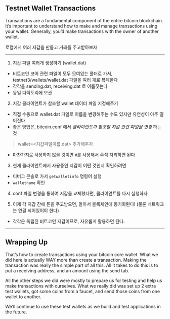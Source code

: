 ## Testnet Wallet Transactions

Transactions are a fundamental component of the entire bitcoin blockchain. It’s important to understand how to make and manage transactions using your wallet. Generally, you’d make transactions with the owner of another wallet.

로컬에서 여러 지갑을 만들고 거래를 주고받아보자

----

1. 지갑 파일 여러개 생성하기 (wallet.dat)

- 비트코인 코어 관련 파일이 모두 모여있는 폴더로 가서, testnet3/wallets/wallet.dat 파일을 여러 개로 복제한다
- 각각을 sending.dat, receiving.dat 로 이름짓는다
- 동일 디렉토리에 보관

2. 지갑 클라이언트가 참조할 wallet 데이터 파일 지정해주기

- 직접 수동으로 wallet.dat 파일로 이름을 변경해주는 수도 있지만 유연성이 아주 떨어진다
- 좋은 방법은, bitcoin.conf 에서 *클라이언트가 참조할 지갑 관련 파일을 변경* 하는 것

> wallet=<지갑파일이름.dat> 추가해주자

- 마찬가지로 사용하지 않을 것이면 `#`를 사용해서 주석 처리하면 된다

3. 현재 클라이언트에서 사용중인 지갑이 어떤 것인지 확인하려면

- 디버그 콘솔로 가서 `getwalletinfo` 명령어 실행
- `walletname` 확인

4. conf 파일 변경을 통하여 지갑을 교체했다면, 클라이언트를 다시 실행하자

5. 이제 각 지갑 간에 돈을 주고받으면, 알아서 블록체인에 동기화된다! (물론 네트워크는 연결 되어있어야 한다)

- 각각은 독립된 비트코인 지갑이므로, 자유롭게 활용하면 된다.

----

## Wrapping Up

That’s how to create transactions using your bitcoin core wallet. What we did here is actually WAY more than create a transaction. Making the transaction was really the simple part of all this. All it takes to do this is to put a receiving address, and an amount using the send tab.

All the other steps we did were mostly to prepare us for testing and help us make transactions with ourselves. What we really did was set up 2 extra test wallets, got some coins from a faucet, and send those coins from one wallet to another.

We’ll continue to use these test wallets as we build and test applications in the future.
